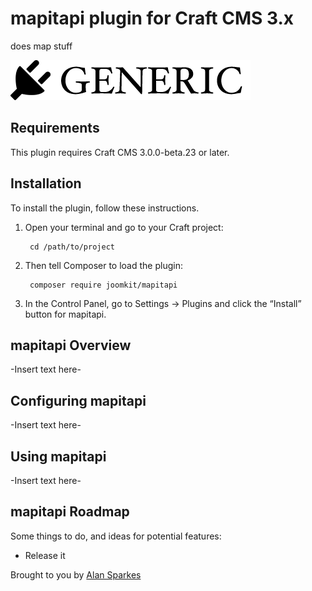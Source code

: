 # mapitapi plugin for Craft CMS 3.x

does map stuff

![Screenshot](resources/img/plugin-logo.png)

## Requirements

This plugin requires Craft CMS 3.0.0-beta.23 or later.

## Installation

To install the plugin, follow these instructions.

1. Open your terminal and go to your Craft project:

        cd /path/to/project

2. Then tell Composer to load the plugin:

        composer require joomkit/mapitapi

3. In the Control Panel, go to Settings → Plugins and click the “Install” button for mapitapi.

## mapitapi Overview

-Insert text here-

## Configuring mapitapi

-Insert text here-

## Using mapitapi

-Insert text here-

## mapitapi Roadmap

Some things to do, and ideas for potential features:

* Release it

Brought to you by [Alan Sparkes](https://www.joomkit.co.uk)
